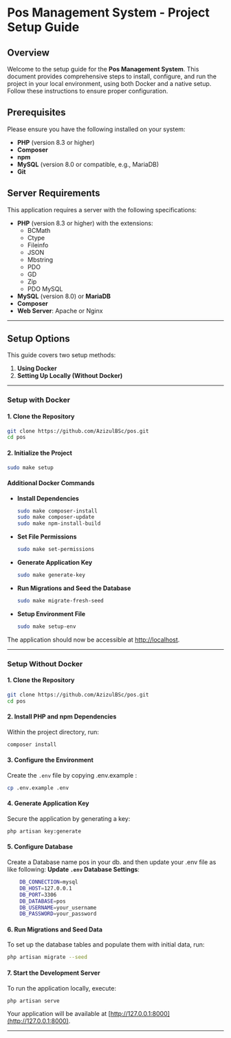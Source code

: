 # Pos Management System - Project Setup Guide

## Overview

Welcome to the setup guide for the **Pos Management System**. This document provides comprehensive steps to install, configure, and run the project in your local environment, using both Docker and a native setup. Follow these instructions to ensure proper configuration.

## Prerequisites

Please ensure you have the following installed on your system:

- **PHP** (version 8.3 or higher)
- **Composer**
- **npm**
- **MySQL** (version 8.0 or compatible, e.g., MariaDB)
- **Git**

## Server Requirements

This application requires a server with the following specifications:

- **PHP** (version 8.3 or higher) with the extensions:
  - BCMath
  - Ctype
  - Fileinfo
  - JSON
  - Mbstring
  - PDO
  - GD
  - Zip
  - PDO MySQL
- **MySQL** (version 8.0) or **MariaDB**
- **Composer**
- **Web Server**: Apache or Nginx

---

## Setup Options

This guide covers two setup methods:
1. **Using Docker**
2. **Setting Up Locally (Without Docker)**

---

### Setup with Docker

#### 1. Clone the Repository

```bash
git clone https://github.com/AzizulBSc/pos.git
cd pos
```

#### 2. Initialize the Project

```bash
sudo make setup
```

#### Additional Docker Commands

- **Install Dependencies**

    ```bash
    sudo make composer-install
    sudo make composer-update
    sudo make npm-install-build
    ```

- **Set File Permissions**

    ```bash
    sudo make set-permissions
    ```

- **Generate Application Key**

    ```bash
    sudo make generate-key
    ```

- **Run Migrations and Seed the Database**

    ```bash
    sudo make migrate-fresh-seed
    ```

- **Setup Environment File**

    ```bash
    sudo make setup-env
    ```

The application should now be accessible at [http://localhost](http://localhost).

---

### Setup Without Docker

#### 1. Clone the Repository

```bash
git clone https://github.com/AzizulBSc/pos.git
cd pos
```

#### 2. Install PHP and npm Dependencies

Within the project directory, run:

```bash
composer install
```

#### 3. Configure the Environment

Create the `.env` file by copying .env.example :

```bash
cp .env.example .env
```
#### 4. Generate Application Key

Secure the application by generating a key:

```bash
php artisan key:generate
```

#### 5. Configure Database
Create a Database name pos in your db. and then update your .env file as like following:
**Update `.env` Database Settings**:
```bash
    DB_CONNECTION=mysql
    DB_HOST=127.0.0.1
    DB_PORT=3306
    DB_DATABASE=pos
    DB_USERNAME=your_username
    DB_PASSWORD=your_password
```

#### 6. Run Migrations and Seed Data

To set up the database tables and populate them with initial data, run:

```bash
php artisan migrate --seed
```

#### 7. Start the Development Server

To run the application locally, execute:

```bash
php artisan serve
```

Your application will be available at [http://127.0.0.1:8000](http://127.0.0.1:8000).

---

